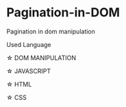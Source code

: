# Pagination-in-DOM
Pagination in dom manipulation

Used Language

☆  DOM MANIPULATION

☆ JAVASCRIPT

☆ HTML

☆ CSS
